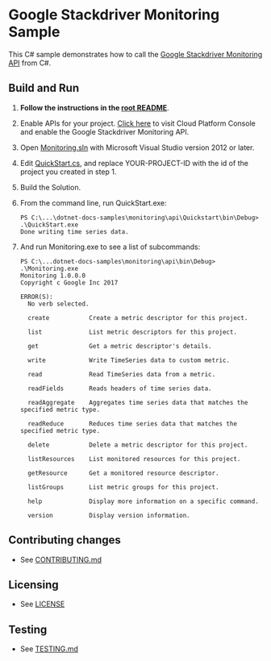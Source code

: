 # Google Stackdriver Monitoring Sample

This C# sample demonstrates how to call the
[Google Stackdriver Monitoring API](https://cloud.google.com/monitoring/docs) from C#.

## Build and Run

1.  **Follow the instructions in the [root README](../../README.md)**.

4.  Enable APIs for your project.
    [Click here](https://console.cloud.google.com/flows/enableapi?apiid=monitoring.googleapis.com&showconfirmation=true)
    to visit Cloud Platform Console and enable the Google Stackdriver Monitoring API.

6.  Open [Monitoring.sln](Monitoring.sln) with Microsoft Visual Studio version 2012 or later.

7. Edit [QuickStart.cs](QuickStart/QuickStart.cs), and replace YOUR-PROJECT-ID with the id of the project you created in step 1.

8.  Build the Solution.

9.  From the command line, run QuickStart.exe:
    ```
    PS C:\...\dotnet-docs-samples\monitoring\api\Quickstart\bin\Debug> .\QuickStart.exe
    Done writing time series data.
    ```

10. And run Monitoring.exe to see a list of subcommands:
    ```
    PS C:\...dotnet-docs-samples\monitoring\api\bin\Debug> .\Monitoring.exe
    Monitoring 1.0.0.0
    Copyright c Google Inc 2017

    ERROR(S):
      No verb selected.

      create           Create a metric descriptor for this project.

      list             List metric descriptors for this project.

      get              Get a metric descriptor's details.

      write            Write TimeSeries data to custom metric.

      read             Read TimeSeries data from a metric.

      readFields       Reads headers of time series data.

      readAggregate    Aggregates time series data that matches the specified metric type.

      readReduce       Reduces time series data that matches the specified metric type.

      delete           Delete a metric descriptor for this project.

      listResources    List monitored resources for this project.

      getResource      Get a monitored resource descriptor.

      listGroups       List metric groups for this project.

      help             Display more information on a specific command.

      version          Display version information.
    ```

## Contributing changes

* See [CONTRIBUTING.md](../../CONTRIBUTING.md)

## Licensing

* See [LICENSE](../../LICENSE)

## Testing

* See [TESTING.md](../../TESTING.md)
